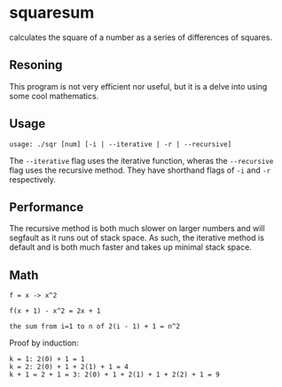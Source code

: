 squaresum
=========

calculates the square of a number as a series of differences of squares.

## Resoning

This program is not very efficient nor useful, but it is a delve into using some cool mathematics.

## Usage

```
usage: ./sqr [num] [-i | --iterative | -r | --recursive]
```

The `--iterative` flag uses the iterative function, wheras the `--recursive` flag uses the recursive method. They have shorthand flags of `-i` and `-r` respectively.

## Performance

The recursive method is both much slower on larger numbers and will segfault as it runs out of stack space. As such, the iterative method is default and is both much faster and takes up minimal stack space.

## Math

```
f = x -> x^2

f(x + 1) - x^2 = 2x + 1

the sum from i=1 to n of 2(i - 1) + 1 = n^2
```

Proof by induction:
```
k = 1: 2(0) + 1 = 1
k = 2: 2(0) + 1 + 2(1) + 1 = 4
k + 1 = 2 + 1 = 3: 2(0) + 1 + 2(1) + 1 + 2(2) + 1 = 9
```
